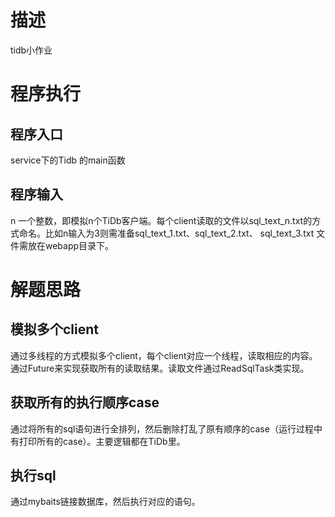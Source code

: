 # 描述
tidb小作业
# 程序执行
## 程序入口
  service下的Tidb 的main函数
## 程序输入
n 一个整数，即模拟n个TiDb客户端。每个client读取的文件以sql_text_n.txt的方式命名。比如n输入为3则需准备sql_text_1.txt、sql_text_2.txt、
sql_text_3.txt 文件需放在webapp目录下。
# 解题思路
## 模拟多个client
  通过多线程的方式模拟多个client，每个client对应一个线程，读取相应的内容。通过Future来实现获取所有的读取结果。读取文件通过ReadSqlTask类实现。
## 获取所有的执行顺序case
  通过将所有的sql语句进行全排列，然后删除打乱了原有顺序的case（运行过程中有打印所有的case）。主要逻辑都在TiDb里。
  
## 执行sql
  通过mybaits链接数据库，然后执行对应的语句。
  
